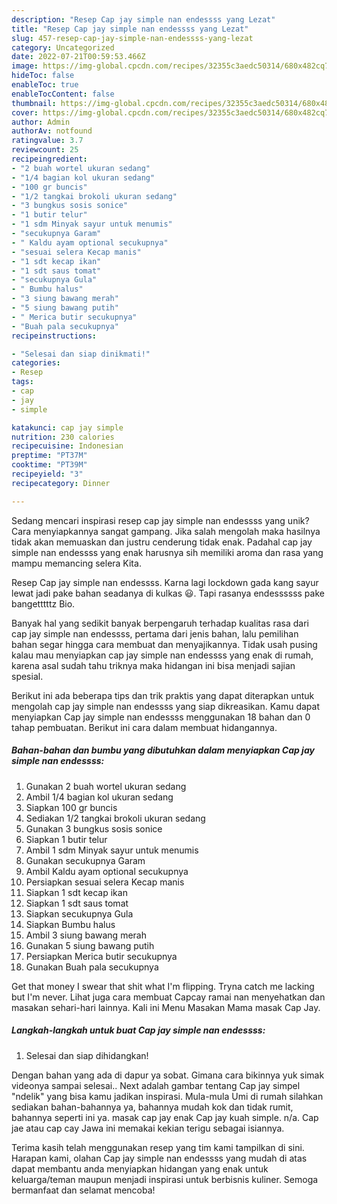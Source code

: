 ```yaml
---
description: "Resep Cap jay simple nan endessss yang Lezat"
title: "Resep Cap jay simple nan endessss yang Lezat"
slug: 457-resep-cap-jay-simple-nan-endessss-yang-lezat
category: Uncategorized
date: 2022-07-21T00:59:53.466Z
image: https://img-global.cpcdn.com/recipes/32355c3aedc50314/680x482cq70/cap-jay-simple-nan-endessss-foto-resep-utama.jpg
hideToc: false
enableToc: true
enableTocContent: false
thumbnail: https://img-global.cpcdn.com/recipes/32355c3aedc50314/680x482cq70/cap-jay-simple-nan-endessss-foto-resep-utama.jpg
cover: https://img-global.cpcdn.com/recipes/32355c3aedc50314/680x482cq70/cap-jay-simple-nan-endessss-foto-resep-utama.jpg
author: Admin
authorAv: notfound
ratingvalue: 3.7
reviewcount: 25
recipeingredient:
- "2 buah wortel ukuran sedang"
- "1/4 bagian kol ukuran sedang"
- "100 gr buncis"
- "1/2 tangkai brokoli ukuran sedang"
- "3 bungkus sosis sonice"
- "1 butir telur"
- "1 sdm Minyak sayur untuk menumis"
- "secukupnya Garam"
- " Kaldu ayam optional secukupnya"
- "sesuai selera Kecap manis"
- "1 sdt kecap ikan"
- "1 sdt saus tomat"
- "secukupnya Gula"
- " Bumbu halus"
- "3 siung bawang merah"
- "5 siung bawang putih"
- " Merica butir secukupnya"
- "Buah pala secukupnya"
recipeinstructions:

- "Selesai dan siap dinikmati!"
categories:
- Resep
tags:
- cap
- jay
- simple

katakunci: cap jay simple 
nutrition: 230 calories
recipecuisine: Indonesian
preptime: "PT37M"
cooktime: "PT39M"
recipeyield: "3"
recipecategory: Dinner

---
```





Sedang mencari inspirasi resep cap jay simple nan endessss yang unik? Cara menyiapkannya sangat gampang. Jika salah mengolah maka hasilnya tidak akan memuaskan dan justru cenderung tidak enak. Padahal cap jay simple nan endessss yang enak harusnya sih memiliki aroma dan rasa yang mampu memancing selera Kita.





Resep Cap jay simple nan endessss. Karna lagi lockdown gada kang sayur lewat jadi pake bahan seadanya di kulkas 😃. Tapi rasanya endessssss pake bangetttttz Bio.

Banyak hal yang sedikit banyak berpengaruh terhadap kualitas rasa dari cap jay simple nan endessss, pertama dari jenis bahan, lalu pemilihan bahan segar hingga cara membuat dan menyajikannya. Tidak usah pusing kalau mau menyiapkan cap jay simple nan endessss yang enak di rumah, karena asal sudah tahu triknya maka hidangan ini bisa menjadi sajian spesial.






Berikut ini ada beberapa tips dan trik praktis yang dapat diterapkan untuk mengolah cap jay simple nan endessss yang siap dikreasikan. Kamu dapat menyiapkan Cap jay simple nan endessss menggunakan 18 bahan dan 0 tahap pembuatan. Berikut ini cara dalam membuat hidangannya.

<!--inarticleads1-->

##### Bahan-bahan dan bumbu yang dibutuhkan dalam menyiapkan Cap jay simple nan endessss:

1. Gunakan 2 buah wortel ukuran sedang
1. Ambil 1/4 bagian kol ukuran sedang
1. Siapkan 100 gr buncis
1. Sediakan 1/2 tangkai brokoli ukuran sedang
1. Gunakan 3 bungkus sosis sonice
1. Siapkan 1 butir telur
1. Ambil 1 sdm Minyak sayur untuk menumis
1. Gunakan secukupnya Garam
1. Ambil  Kaldu ayam optional secukupnya
1. Persiapkan sesuai selera Kecap manis
1. Siapkan 1 sdt kecap ikan
1. Siapkan 1 sdt saus tomat
1. Siapkan secukupnya Gula
1. Siapkan  Bumbu halus
1. Ambil 3 siung bawang merah
1. Gunakan 5 siung bawang putih
1. Persiapkan  Merica butir secukupnya
1. Gunakan Buah pala secukupnya


Get that money I swear that shit what I&#39;m flipping. Tryna catch me lacking but I&#39;m never. Lihat juga cara membuat Capcay ramai nan menyehatkan dan masakan sehari-hari lainnya. Kali ini Menu Masakan Mama masak Cap Jay. 

<!--inarticleads2-->

##### Langkah-langkah untuk buat Cap jay simple nan endessss:


1. Selesai dan siap dihidangkan!

Dengan bahan yang ada di dapur ya sobat. Gimana cara bikinnya yuk simak videonya sampai selesai.. Next adalah gambar tentang Cap jay simpel &#34;ndelik&#34; yang bisa kamu jadikan inspirasi. Mula-mula Umi di rumah silahkan sediakan bahan-bahannya ya, bahannya mudah kok dan tidak rumit, bahannya seperti ini ya. masak cap jay enak Cap jay kuah simple. n/a. Cap jae atau cap cay Jawa ini memakai kekian terigu sebagai isiannya. 

Terima kasih telah menggunakan resep yang tim kami tampilkan di sini. Harapan kami, olahan Cap jay simple nan endessss yang mudah di atas dapat membantu anda menyiapkan hidangan yang enak untuk keluarga/teman maupun menjadi inspirasi untuk berbisnis kuliner. Semoga bermanfaat dan selamat mencoba!
